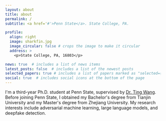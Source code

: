 ```yaml
---
layout: about
title: about
permalink: /
subtitle: <a href='#'>Penn State</a>. State College, PA.

profile:
  align: right
  image: sharkfin.jpg
  image_circular: false # crops the image to make it circular
  address: >
    <p>State College, PA, 16803</p>

news: true  # includes a list of news items
latest_posts: false  # includes a list of the newest posts
selected_papers: true # includes a list of papers marked as "selected={true}"
social: true  # includes social icons at the bottom of the page
---
```

I'm a third-year Ph.D. student at Penn State, supervised by [Dr. Ting Wang](https://alps-lab.github.io/). 
Before joining Penn State, I obtained my Bachelor's degree from Tianjin University and my Master's degree from Zhejiang University. My research interests include adversarial machine learning, large language models, and deepfake detection.




